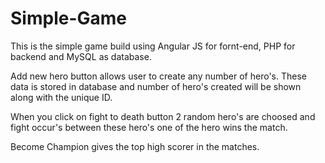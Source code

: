 # Simple-Game

This is the simple game build using Angular JS for fornt-end, PHP for backend and MySQL as database. 

Add new hero button allows user to create any number of hero's. These data is stored in database and number of hero's created will be shown along with the unique ID.

When you click on fight to death button 2 random hero's are choosed and fight occur's between these hero's one of the hero wins the match.

Become Champion gives the top high scorer in the matches.
